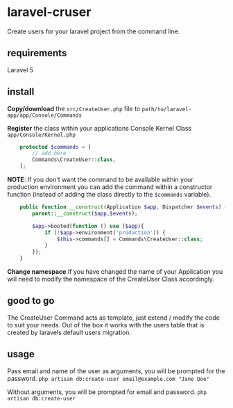 # laravel-cruser
Create users for your laravel project from the command line.

## requirements
Laravel 5

## install
**Copy/download** 
the `src/CreateUser.php` file to
`path/to/laravel-app/app/Console/Commands`

**Register** 
the class within your applications Console Kernel Class
`app/Console/Kernel.php`
```php
    protected $commands = [
        // add here
        Commands\CreateUser::class,
    ];
```
**NOTE**: If you don't want the command to be available within your production environment you can add the command within a constructor function (instead of adding the class directly to the `$commands` variable).
```php
    public function __construct(Application $app, Dispatcher $events) {
        parent::__construct($app,$events);

        $app->booted(function () use ($app){
            if (!$app->environment('production')) {
                $this->commands[] = Commands\CreateUser::class;
            }
        });
    }
```
**Change namespace**
If you have changed the name of your Application you will need to modify the namespace of the CreateUser Class accordingly.

## good to go
The CreateUser Command acts as template, just extend / modify the code to suit your needs. Out of the box it works with the users table that is created by laravels default users migration.

## usage
Pass email and name of the user as arguments, you will be prompted for the password.
`php artisan db:create-user email@example.com "Jane Doe"`

Without arguments, you will be prompted for email and password.
`php artisan db:create-user`
